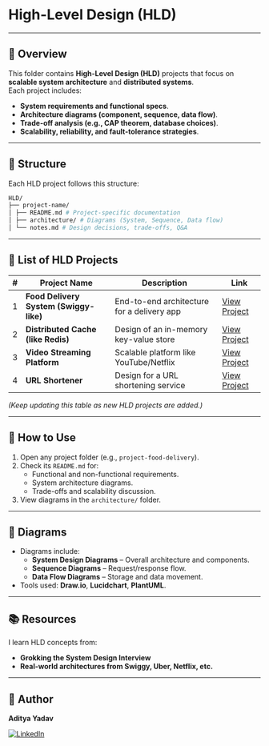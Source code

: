 # High-Level Design (HLD)

---

## **📌 Overview**
This folder contains **High-Level Design (HLD)** projects that focus on **scalable system architecture** and **distributed systems**.  
Each project includes:
- **System requirements and functional specs**.
- **Architecture diagrams (component, sequence, data flow)**.
- **Trade-off analysis (e.g., CAP theorem, database choices)**.
- **Scalability, reliability, and fault-tolerance strategies**.

---

## **📂 Structure**
Each HLD project follows this structure:
```bash
HLD/
├── project-name/
│ ├── README.md # Project-specific documentation
│ ├── architecture/ # Diagrams (System, Sequence, Data flow)
│ └── notes.md # Design decisions, trade-offs, Q&A
```

---

## **📝 List of HLD Projects**
| #   | Project Name                            | Description                                  | Link                                    |
|-----|-----------------------------------------|----------------------------------------------|-----------------------------------------|
| 1   | **Food Delivery System (Swiggy-like)**  | End-to-end architecture for a delivery app   | [View Project](./project-food-delivery/) |
| 2   | **Distributed Cache (like Redis)**      | Design of an in-memory key-value store       | [View Project](./project-distributed-cache/) |
| 3   | **Video Streaming Platform**            | Scalable platform like YouTube/Netflix       | [View Project](./project-video-streaming/) |
| 4   | **URL Shortener**                       | Design for a URL shortening service          | [View Project](./project-url-shortener/) |

*(Keep updating this table as new HLD projects are added.)*

---

## **📖 How to Use**
1. Open any project folder (e.g., `project-food-delivery`).
2. Check its `README.md` for:
   - Functional and non-functional requirements.
   - System architecture diagrams.
   - Trade-offs and scalability discussion.
3. View diagrams in the `architecture/` folder.

---

## **📐 Diagrams**
- Diagrams include:
  - **System Design Diagrams** – Overall architecture and components.
  - **Sequence Diagrams** – Request/response flow.
  - **Data Flow Diagrams** – Storage and data movement.
- Tools used: **Draw.io**, **Lucidchart**, **PlantUML**.

---

## **📚 Resources**
I learn HLD concepts from:
- **Grokking the System Design Interview**
- **Real-world architectures from Swiggy, Uber, Netflix, etc.**

---

## **👤 Author**
**Aditya Yadav**  

[![LinkedIn](https://img.shields.io/badge/LinkedIn-blue?style=flat&logo=linkedin)](https://www.linkedin.com/in/aditya-yadav-1b36a2163/)
